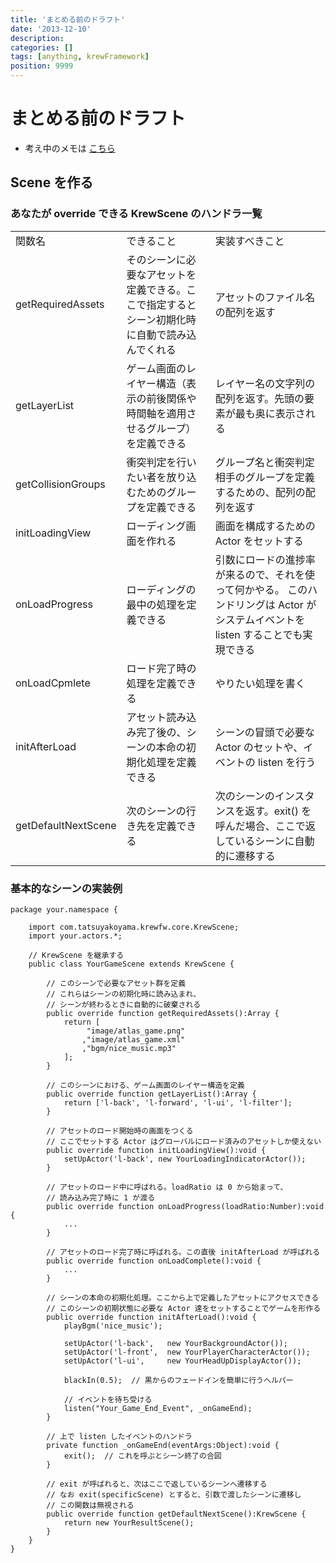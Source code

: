 ```yaml
---
title: 'まとめる前のドラフト'
date: '2013-12-10'
description:
categories: []
tags: [anything, krewFramework]
position: 9999
---
```


# まとめる前のドラフト

- 考え中のメモは [こちら](/dev-log/thinking-krewfw)

## Scene を作る

### あなたが override できる KrewScene のハンドラ一覧

<table class="mystyle">
    <tr class="head">
        <td> 関数名 </td>
        <td> できること </td>
        <td> 実装すべきこと </td>
    </tr>
    <tr class="color1">
        <td class="left"> getRequiredAssets </td>
        <td> そのシーンに必要なアセットを定義できる。ここで指定するとシーン初期化時に自動で読み込んでくれる </td>
        <td> アセットのファイル名の配列を返す </td>
    </tr>
    <tr class="color2">
        <td class="left"> getLayerList </td>
        <td> ゲーム画面のレイヤー構造（表示の前後関係や時間軸を適用させるグループ）を定義できる </td>
        <td> レイヤー名の文字列の配列を返す。先頭の要素が最も奥に表示される </td>
    </tr>
    <tr class="color1">
        <td class="left"> getCollisionGroups </td>
        <td> 衝突判定を行いたい者を放り込むためのグループを定義できる </td>
        <td> グループ名と衝突判定相手のグループを定義するための、配列の配列を返す </td>
    </tr>
    <tr class="color2">
        <td class="left"> initLoadingView </td>
        <td> ローディング画面を作れる </td>
        <td> 画面を構成するための Actor をセットする </td>
    </tr>
    <tr class="color1">
        <td class="left"> onLoadProgress </td>
        <td> ローディングの最中の処理を定義できる </td>
        <td> 引数にロードの進捗率が来るので、それを使って何かやる。
             このハンドリングは Actor がシステムイベントを listen することでも実現できる </td>
    </tr>
    <tr class="color2">
        <td class="left"> onLoadCpmlete </td>
        <td> ロード完了時の処理を定義できる </td>
        <td> やりたい処理を書く </td>
    </tr>
    <tr class="color1">
        <td class="left"> initAfterLoad </td>
        <td> アセット読み込み完了後の、シーンの本命の初期化処理を定義できる </td>
        <td> シーンの冒頭で必要な Actor のセットや、イベントの listen を行う </td>
    </tr>
    <tr class="color2">
        <td class="left"> getDefaultNextScene </td>
        <td> 次のシーンの行き先を定義できる </td>
        <td> 次のシーンのインスタンスを返す。exit() を呼んだ場合、ここで返しているシーンに自動的に遷移する </td>
    </tr>
</table>

### 基本的なシーンの実装例

    package your.namespace {

        import com.tatsuyakoyama.krewfw.core.KrewScene;
        import your.actors.*;

        // KrewScene を継承する
        public class YourGameScene extends KrewScene {

            // このシーンで必要なアセット群を定義
            // これらはシーンの初期化時に読み込まれ、
            // シーンが終わるときに自動的に破棄される
            public override function getRequiredAssets():Array {
                return [
                     "image/atlas_game.png"
                    ,"image/atlas_game.xml"
                    ,"bgm/nice_music.mp3"
                ];
            }

            // このシーンにおける、ゲーム画面のレイヤー構造を定義
            public override function getLayerList():Array {
                return ['l-back', 'l-forward', 'l-ui', 'l-filter'];
            }

            // アセットのロード開始時の画面をつくる
            // ここでセットする Actor はグローバルにロード済みのアセットしか使えない
            public override function initLoadingView():void {
                setUpActor('l-back', new YourLoadingIndicatorActor());
            }

            // アセットのロード中に呼ばれる。loadRatio は 0 から始まって、
            // 読み込み完了時に 1 が渡る    
            public override function onLoadProgress(loadRatio:Number):void {
                ...
            }

            // アセットのロード完了時に呼ばれる。この直後 initAfterLoad が呼ばれる
            public override function onLoadComplete():void {
                ...
            }

            // シーンの本命の初期化処理。ここから上で定義したアセットにアクセスできる
            // このシーンの初期状態に必要な Actor 達をセットすることでゲームを形作る
            public override function initAfterLoad():void {
                playBgm('nice_music');

                setUpActor('l-back',   new YourBackgroundActor());
                setUpActor('l-front',  new YourPlayerCharacterActor());
                setUpActor('l-ui',     new YourHeadUpDisplayActor());

                blackIn(0.5);  // 黒からのフェードインを簡単に行うヘルパー

                // イベントを待ち受ける
                listen("Your_Game_End_Event", _onGameEnd);
            }

            // 上で listen したイベントのハンドラ
            private function _onGameEnd(eventArgs:Object):void {
                exit();  // これを呼ぶとシーン終了の合図
            }

            // exit が呼ばれると、次はここで返しているシーンへ遷移する
            // なお exit(specificScene) とすると、引数で渡したシーンに遷移し
            // この関数は無視される
            public override function getDefaultNextScene():KrewScene {
                return new YourResultScene();
            }
        }
    }


<br/><br/><br/><br/><br/><br/>

